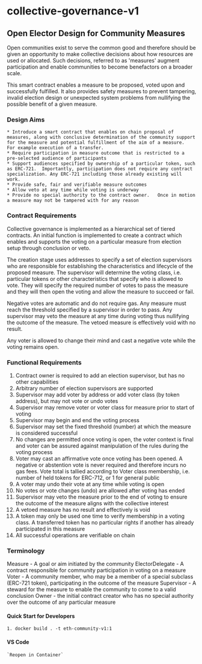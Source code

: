 # collective-governance-v1

## Open Elector Design for Community Measures

Open communities exist to serve the common good and therefore should be given an opportunity to make collective decisions about how resources are used or allocated.   Such decisions, referred to as 'measures' augment participation and enable communities to become benefactors on a broader scale.

This smart contract enables a measure to be proposed, voted upon and successfully fulfilled.   It also provides safety measures to prevent tampering, invalid election design or unexpected system problems from nullifying the possible benefit of a given measure.

### Design Aims

	* Introduce a smart contract that enables on chain proposal of measures, along with conclusive determination of the community support for the measure and potential fulfillment of the aim of a measure.  For example execution of a transfer.
	* Require participation in measure outcome that is restricted to a pre-selected audience of participants
	* Support audiences specified by ownership of a particular token, such as ERC-721.  Importantly, participation does not require any contract specialization. Any ERC-721 including those already existing will work.
	* Provide safe, fair and verifiable measure outcomes
	* Allow veto at any time while voting is underway
    * Provide no special authority to the contract owner.   Once in motion a measure may not be tampered with for any reason

### Contract Requirements

Collective governance is implemented as a hierarchical set of tiered contracts.   An initial function is implemented to create a contract which enables and supports the voting on a particular measure from election setup through conclusion or veto.

The creation stage uses addresses to specify a set of election supervisors who are responsible for establishing the characteristics and lifecycle of the proposed measure.   The supervisor will determine the voting class, i.e. particular tokens or other characteristics that specify who is allowed to vote.   They will specify the required number of votes to pass the measure and they will then open the voting and allow the measure to succeed or fail.

Negative votes are automatic and do not require gas.   Any measure must reach the threshold specified by a supervisor in order to pass.   Any supervisor may veto the measure at any time during voting thus nullifying the outcome of the measure.   The vetoed measure is effectively void with no result.

Any voter is allowed to change their mind and cast a negative vote while the voting remains open.

### Functional Requirements

1. Contract owner is required to add an election supervisor, but has no other capabilities
2. Arbitrary number of election supervisors are supported
3. Supervisor may add voter by address or add voter class (by token address), but may not vote or undo votes
4. Supervisor may remove voter or voter class for measure prior to start of voting
5. Supervisor may begin and end the voting process
6. Supervisor may set the fixed threshold (number) at which the measure is considered successful
7. No changes are permitted once voting is open, the voter context is final and voter can be assured against manipulation of the rules during the voting process
8. Voter may cast an affirmative vote once voting has been opened.   A negative or abstention vote is never required and therefore incurs no gas fees.   Vote total is tallied according to Voter class membership, i.e. number of held tokens for ERC-712, or 1 for general public
9. A voter may undo their vote at any time while voting is open
10. No votes or vote changes (undo) are allowed after voting has ended
11. Supervisor may veto the measure prior to the end of voting to ensure the outcome of the measure aligns with the collective interest
12. A vetoed measure has no result and effectively is void
13. A token may only be used one time to verify membership in a voting class.   A transferred token has no particular rights if another has already participated in this measure
14. All successful operations are verifiable on chain

### Terminology

Measure - A goal or aim initiated by the community
ElectorDelegate - A contract responsible for community participation in voting on a measure 
Voter - A community member, who may be a member of a special subclass (ERC-721 token), participating in the outcome of the measure
Supervisor - A steward for the measure to enable the community to come to a valid conclusion
Owner - the initial contract creator who has no special authority over the outcome of any particular measure

#### Quick Start for Developers

    1. docker build . -t eth-community-v1:1

#### VS Code

    `Reopen in Container`
